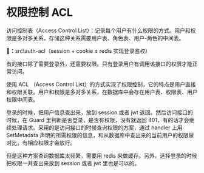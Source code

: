 # 权限控制 ACL

访问控制表（Access Control List）：记录每个用户有什么权限的方式。用户和权限是多对多关系，存储这种关系需要用户表、角色表、用户-角色的中间表。

🌰：src\auth-acl（session + cookie ± redis 实现登录鉴权）

有的接口除了需要登录外，还需要权限。只有登录用户有调用该接口的权限才能正常访问。

使用 ACL （Access Control List）的方式实现了权限控制，它的特点是用户直接和权限关联。用户和权限是多对多关系，在数据库中会存在用户表、权限表、用户权限中间表。

登录的时候，把用户信息查出来，放到 session 或者 jwt 返回。然后访问接口的时候，在 Guard 里判断是否登录，是否有权限，没有就返回 401，有的话才会继续处理请求。采用的是访问接口的时候查询权限的方案，通过 handler 上用 SetMetadata 声明的所需权限的信息，和从数据库中查出来的当前用户的权限做对比，有相应权限才会放行。

但是这种方案查询数据库太频繁，需要用 redis 来做缓存。另外，选择登录的时候把权限一并查出来放到 session 或者 jwt 里也是可以的。
